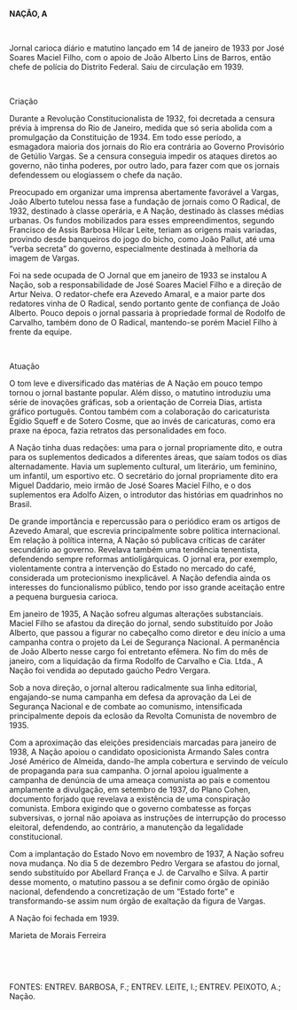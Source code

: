 **NAÇÃO, A**

 

Jornal carioca diário e matutino lançado em 14 de janeiro de 1933 por
José Soares Maciel Filho, com o apoio de João Alberto Lins de Barros,
então chefe de polícia do Distrito Federal. Saiu de circulação em 1939.

 

Criação

Durante a Revolução Constitucionalista de 1932, foi decretada a censura
prévia à imprensa do Rio de Janeiro, medida que só seria abolida com a
promulgação da Constituição de 1934. Em todo esse período, a esmagadora
maioria dos jornais do Rio era contrária ao Governo Provisório de
Getúlio Vargas. Se a censura conseguia impedir os ataques diretos ao
governo, não tinha poderes, por outro lado, para fazer com que os
jornais defendessem ou elogiassem o chefe da nação.

Preocupado em organizar uma imprensa abertamente favorável a Vargas,
João Alberto tutelou nessa fase a fundação de jornais como O Radical, de
1932, destinado à classe operária, e A Nação, destinado às classes
médias urbanas. Os fundos mobilizados para esses empreendimentos,
segundo Francisco de Assis Barbosa Hilcar Leite, teriam as origens mais
variadas, provindo desde banqueiros do jogo do bicho, como João Pallut,
até uma “verba secreta” do governo, especialmente destinada à melhoria
da imagem de Vargas.

Foi na sede ocupada de O Jornal que em janeiro de 1933 se instalou A
Nação, sob a responsabilidade de José Soares Maciel Filho e a direção de
Artur Neiva. O redator-chefe era Azevedo Amaral, e a maior parte dos
redatores vinha de O Radical, sendo portanto gente de confiança de João
Alberto. Pouco depois o jornal passaria à propriedade formal de Rodolfo
de Carvalho, também dono de O Radical, mantendo-se porém Maciel Filho à
frente da equipe.

 

Atuação

O tom leve e diversificado das matérias de A Nação em pouco tempo tornou
o jornal bastante popular. Além disso, o matutino introduziu uma série
de inovações gráficas, sob a orientação de Correia Dias, artista gráfico
português. Contou também com a colaboração do caricaturista Egídio
Squeff e de Sotero Cosme, que ao invés de caricaturas, como era praxe na
época, fazia retratos das personalidades em foco.

A Nação tinha duas redações: uma para o jornal propriamente dito, e
outra para os suplementos dedicados a diferentes áreas, que saíam todos
os dias alternadamente. Havia um suplemento cultural, um literário, um
feminino, um infantil, um esportivo etc. O secretário do jornal
propriamente dito era Miguel Daddario, meio irmão de José Soares Maciel
Filho, e o dos suplementos era Adolfo Aizen, o introdutor das histórias
em quadrinhos no Brasil.

De grande importância e repercussão para o periódico eram os artigos de
Azevedo Amaral, que escrevia principalmente sobre política
internacional. Em relação à política interna, A Nação só publicava
críticas de caráter secundário ao governo. Revelava também uma tendência
tenentista, defendendo sempre reformas antioligárquicas. O jornal era,
por exemplo, violentamente contra a intervenção do Estado no mercado do
café, considerada um protecionismo inexplicável. A Nação defendia ainda
os interesses do funcionalismo público, tendo por isso grande aceitação
entre a pequena burguesia carioca.

Em janeiro de 1935, A Nação sofreu algumas alterações substanciais.
Maciel Filho se afastou da direção do jornal, sendo substituído por João
Alberto, que passou a figurar no cabeçalho como diretor e deu início a
uma campanha contra o projeto da Lei de Segurança Nacional. A
permanência de João Alberto nesse cargo foi entretanto efêmera. No fim
do mês de janeiro, com a liquidação da firma Rodolfo de Carvalho e Cia.
Ltda., A Nação foi vendida ao deputado gaúcho Pedro Vergara.

Sob a nova direção, o jornal alterou radicalmente sua linha editorial,
engajando-se numa campanha em defesa da aprovação da Lei de Segurança
Nacional e de combate ao comunismo, intensificada principalmente depois
da eclosão da Revolta Comunista de novembro de 1935.

Com a aproximação das eleições presidenciais marcadas para janeiro de
1938, A Nação apoiou o candidato oposicionista Armando Sales contra José
Américo de Almeida, dando-lhe ampla cobertura e servindo de veículo de
propaganda para sua campanha. O jornal apoiou igualmente a campanha de
denúncia de uma ameaça comunista ao país e comentou amplamente a
divulgação, em setembro de 1937, do Plano Cohen, documento forjado que
revelava a existência de uma conspiração comunista. Embora exigindo que
o governo combatesse as forças subversivas, o jornal não apoiava as
instruções de interrupção do processo eleitoral, defendendo, ao
contrário, a manutenção da legalidade constitucional.

Com a implantação do Estado Novo em novembro de 1937, A Nação sofreu
nova mudança. No dia 5 de dezembro Pedro Vergara se afastou do jornal,
sendo substituído por Abellard França e J. de Carvalho e Silva. A partir
desse momento, o matutino passou a se definir como órgão de opinião
nacional, defendendo a concretização de um “Estado forte” e
transformando-se assim num órgão de exaltação da figura de Vargas.

A Nação foi fechada em 1939.

Marieta de Morais Ferreira

 

 

FONTES: ENTREV. BARBOSA, F.; ENTREV. LEITE, I.; ENTREV. PEIXOTO, A.;
Nação.

 
